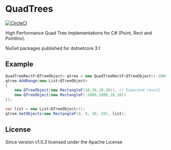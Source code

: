 # QuadTrees

[![CircleCI](https://circleci.com/gh/splitice/QuadTrees/tree/master.svg?style=svg)](https://circleci.com/gh/splitice/QuadTrees/tree/master)

High Performance Quad Tree Implementations for C# (Point, Rect and PointInv).

NuGet packages published for dotnetcore 3.1

## Example

```cs
QuadTreeRectF<QTreeObject> qtree = new QuadTreeRectF<QTreeObject>(-100000, 10000, 10000000, 1000000);
qtree.AddRange(new List<QTreeObject>
{
	new QTreeObject(new RectangleF(10,10,10,10)), // Expected result
	new QTreeObject(new RectangleF(-1000,1000,10,10))
});

var list = new List<QTreeObject>();
qtree.GetObjects(new RectangleF(9, 9, 20, 20), list);
```

## License

Since version v1.0.3 licensed under the Apache License
